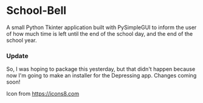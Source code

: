 # School-Bell
A small Python Tkinter application built with PySimpleGUI to inform the user of how much time is left until the end of the school day, and the end of the school year.

### Update
So, I was hoping to package this yesterday, but that didn't happen because now I'm going to make an installer for the Depressing app. Changes coming soon!

Icon from https://icons8.com
